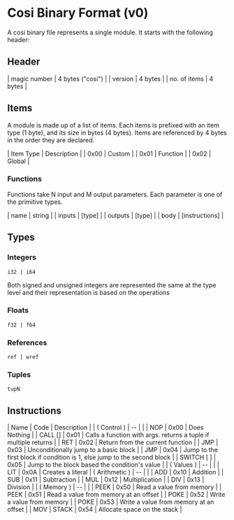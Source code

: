 # Cosi Binary Format (v0)

A cosi binary file represents a single module. It starts with the following
header:

## Header

| magic number | 4 bytes ("cosi") |
| version      | 4 bytes          |
| no. of items | 4 bytes          |

## Items

A module is made up of a list of items. Each items is prefixed with an
item type (1 byte), and its size in bytes (4 bytes). Items are referenced by
4 bytes in the order they are declared.

| Item Type | Description |
| 0x00      | Custom      |
| 0x01      | Function    |
| 0x02      | Global      |

### Functions

Functions take N input and M output parameters. Each parameter is one of the
primitive types.

| name    | string          |
| inputs  | \[type]         |
| outputs | \[type]         |
| body    | \[instructions] |

## Types

### Integers

`i32 | i64`

Both signed and unsigned integers are represented the same at the type level
and their representation is based on the operations

### Floats

`f32 | f64`

### References

`ref | wref`

### Tuples

`tupN`

## Instructions

| Name                              | Code | Description                                                              |
| ( Control )                       |  --  |                                                                          |
| NOP                               | 0x00 | Does Nothing                                                             |
| CALL <func ID> \[<arg>]           | 0x01 | Calls a function with args. returns a tuple if multiple returns          |
| RET                               | 0x02 | Return from the current function                                         |
| JMP <blk>                         | 0x03 | Unconditionally jump to a basic block                                    |
| JMP <cond> <blk> <blk>            | 0x04 | Jump to the first block if condition is 1, else jump to the second block |
| SWITCH <cond> \[<val> <blk>]      | 0x05 | Jump to the block based the condition's value                            |
| ( Values )                        |  --  |                                                                          |
| LIT                               | 0x0A | Creates a literal
| ( Arithmetic )                    |  --  |                                                                          |
| ADD <type> <reg> <reg>            | 0x10 | Addition                                                                 |
| SUB <type> <reg> <reg>            | 0x11 | Subtraction                                                              |
| MUL <type> <reg> <reg>            | 0x12 | Multiplication                                                           |
| DIV <type> <reg> <reg>            | 0x13 | Division                                                                 |
| ( Memory )                        |  --  |                                                                          |
| PEEK <type> <from>                | 0x50 | Read a value from memory                                                 |
| PEEK <type> <from> <offset>       | 0x51 | Read a value from memory at an offset                                    |
| POKE <type> <from> <val>          | 0x52 | Write a value from memory                                                |
| POKE <type> <from> <offset> <val> | 0x53 | Write a value from memory at an offset                                   |
| MOV <from> <to>
| STACK <size>                      | 0x54 | Allocate space on the stack                                              |
